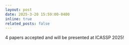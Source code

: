 ```yaml
---
layout: post
date: 2025-3-20 15:59:00-0400
inline: true
related_posts: false
---
```


4 papers accepted and will be presented at ICASSP 2025!